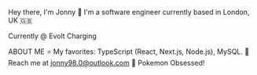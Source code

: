

Hey there, I'm Jonny 👋
I'm a software engineer currently based in London, UK 🇬🇧 

Currently @ Evolt Charging


ABOUT ME
⭐ My favorites: TypeScript (React, Next.js, Node.js), MySQL.
📧 Reach me at jonny98.0@outlook.com
🦖 Pokemon Obsessed!


